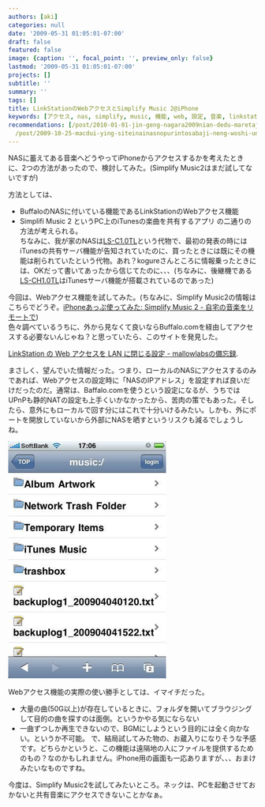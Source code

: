 ```yaml
---
authors: [aki]
categories: null
date: '2009-05-31 01:05:01-07:00'
draft: false
featured: false
image: {caption: '', focal_point: '', preview_only: false}
lastmod: '2009-05-31 01:05:01-07:00'
projects: []
subtitle: ''
summary: ''
tags: []
title: LinkStationのWebアクセスとSimplify Music 2@iPhone
keywords: [アクセス, nas, simplify, music, 機能, web, 設定, 音楽, linkstation, buffalo]
recommendations: [/post/2010-01-01-jin-geng-nagara2009nian-dedu-maretaji-shi/, /post/2009-05-16-apple-storegawell-back-soonni-dot-dot-dot/,
  /post/2009-10-25-macdui-ying-siteinainasnopurintosabaji-neng-woshi-uniha/]
---
```


NASに蓄えてある音楽へどうやってiPhoneからアクセスするかを考えたときに、2つの方法があったので、検討してみた。(Simplify Music2はまだ試してないですが)

方法としては、

- BuffaloのNASに付いている機能であるLinkStationのWebアクセス機能
- Simplifi Music 2 というPC上のiTunesの楽曲を共有するアプリ
の二通りの方法が考えられる。  
ちなみに、我が家のNASは[LS-C1.0TL](http://buffalo.jp/products/catalog/storage/ls-cl/)という代物で、最初の発表の時にはiTunesの共有サーバ機能が告知されていたのに、買ったときには既にその機能は削られていたという代物。あれ？kogureさんところに情報乗ったときには、OKだって書いてあったから信じてたのに、、、(ちなみに、後継機である[LS-CH1.0TL](http://www.amazon.co.jp/BUFFALO-%E3%83%8D%E3%83%83%E3%83%88%E3%83%AF%E3%83%BC%E3%82%AF%E5%AF%BE%E5%BF%9CHDD-LinkStation-1-0TB-LS-CH1-0TL/dp/B0027FJVPQ)はiTunesサーバ機能が搭載されているのであった)

今回は、Webアクセス機能を試してみた。(ちなみに、Simplify Music2の情報はこちらでどうぞ。[iPhoneあっぷ使ってみた: Simplify Music 2 - 自宅の音楽をリモートで](http://www.apptoiphone.com/2009/05/simplify-music-2.html))  
色々調べているうちに、外から見なくて良いならBuffalo.comを経由してアクセスする必要ないんじゃね？と思っていたら、このサイトを発見した。

[LinkStation の Web アクセスを LAN に閉じる設定 - mallowlabsの備忘録](http://d.hatena.ne.jp/mallowlabs/20090215/lsshareconfig).  
[](http://www.apptoiphone.com/2009/05/simplify-music-2.html)

まさしく、望んでいた情報だった。つまり、ローカルのNASにアクセスするのみであれば、Webアクセスの設定時に「NASのIPアドレス」を設定すれば良いだけだったのだ。通常は、Baffalo.comを使うという設定になるが、うちではUPnPも静的NATの設定も上手くいかなかったから、苦肉の策でもあった。そしたら、意外にもローカルで回す分にはこれで十分いけるみたい。しかも、外にポートを開放していないから外部にNASを晒すというリスクも減るでしょうしね。

![](p_480_320_17ad218e-24cf-4dc9-8066-78c13e53d3bd.jpeg)

Webアクセス機能の実際の使い勝手としては、イマイチだった。

- 大量の曲(50G以上)が存在しているときに、フォルダを開いてブラウジングして目的の曲を探すのは面倒。というかやる気にならない
- 一曲ずつしか再生できないので、BGMにしようという目的には全く向かない。というか不可能。
で、結局試してみた物の、お蔵入りになりそうな予感です。どちらかというと、この機能は遠隔地の人にファイルを提供するためのもの？なのかもしれません。iPhone用の画面も一応ありますが、、、おまけみたいなものですね。

今度は、Simplify Music2を試してみたいところ。ネックは、PCを起動させておかないと共有音楽にアクセスできないことかなぁ。